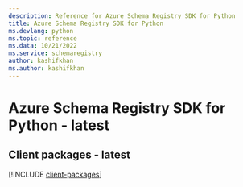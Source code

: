 ```yaml
---
description: Reference for Azure Schema Registry SDK for Python
title: Azure Schema Registry SDK for Python
ms.devlang: python
ms.topic: reference
ms.data: 10/21/2022
ms.service: schemaregistry
author: kashifkhan
ms.author: kashifkhan
---
```

# Azure Schema Registry SDK for Python - latest

## Client packages - latest
[!INCLUDE [client-packages](schema-registry-client-index.md)]